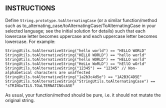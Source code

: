 ## INSTRUCTIONS

Define `String.prototype.toAlternatingCase` (or a similar function/method such as to_alternating_case/toAlternatingCase/ToAlternatingCase in your selected language; see the initial solution for details) such that each lowercase letter becomes uppercase and each uppercase letter becomes lowercase. For example:
```
StringUtils.toAlternativeString("hello world") == "HELLO WORLD"
StringUtils.toAlternativeString("HELLO WORLD") == "hello world"
StringUtils.toAlternativeString("hello WORLD") == "HELLO world"
StringUtils.toAlternativeString("HeLLo WoRLD") == "hEllO wOrld"
StringUtils.toAlternativeString("12345") == "12345" // Non-alphabetical characters are unaffected
StringUtils.toAlternativeString("1a2b3c4d5e") == "1A2B3C4D5E"
StringUtils.toAlternativeString("StringUtils.toAlternatingCase") == "sTRINGuTILS.TOaLTERNATINGcASE"
```
As usual, your function/method should be pure, i.e. it should not mutate the original string.